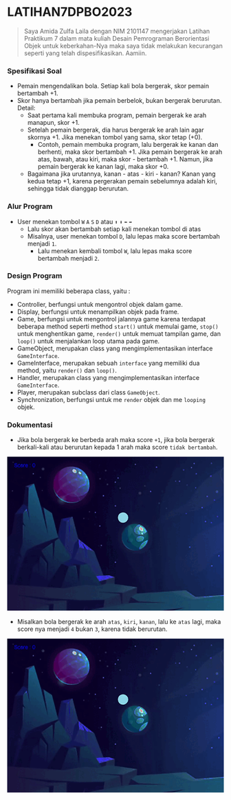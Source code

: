 # LATIHAN7DPBO2023

> Saya Amida Zulfa Laila dengan NIM 2101147 mengerjakan Latihan Praktikum 7 dalam mata kuliah Desain Pemrograman Berorientasi Objek untuk keberkahan-Nya maka saya tidak melakukan kecurangan seperti yang telah dispesifikasikan. Aamiin.

### Spesifikasi Soal
- Pemain mengendalikan bola. Setiap kali bola bergerak, skor pemain bertambah +1.
- Skor hanya bertambah jika pemain berbelok, bukan bergerak berurutan. Detail:
    - Saat pertama kali membuka program, pemain bergerak ke arah manapun, skor +1.
    - Setelah pemain bergerak, dia harus bergerak ke arah lain agar skornya +1. Jika menekan tombol yang sama, skor tetap (+0).
        - Contoh, pemain membuka program, lalu bergerak ke kanan dan berhenti, maka skor bertambah +1. Jika pemain bergerak ke arah atas, bawah, atau kiri, maka skor         - bertambah +1. Namun, jika pemain bergerak ke kanan lagi, maka skor +0.
    - Bagaimana jika urutannya, kanan - atas - kiri - kanan? Kanan yang kedua tetap +1, karena pergerakan pemain sebelumnya adalah kiri, sehingga tidak dianggap berurutan.


### Alur Program 
- User menekan tombol `W` `A` `S` `D` atau `⬆` `⬇` `⬅` `➡`
  - Lalu skor akan bertambah setiap kali menekan tombol di atas
  - Misalnya, user menekan tombol `D`, lalu lepas maka score bertambah menjadi `1`.
    - Lalu menekan kembali tombol `W`, lalu lepas maka score bertambah menjadi `2`.
    
### Design Program 
Program ini memiliki beberapa class, yaitu :
- Controller, berfungsi untuk mengontrol objek dalam game.
- Display, berfungsi untuk menampilkan objek pada frame.
- Game, berfungsi untuk mengontrol jalannya game karena terdapat beberapa method seperti method `start()` untuk memulai game, `stop()` untuk menghentikan game, `render()` untuk memuat tampilan game, dan `loop()` untuk menjalankan loop utama pada game.
- GameObject, merupakan class yang mengimplementasikan interface `GameInterface`.
- GameInterface, merupakan sebuah `interface` yang memiliki dua method, yaitu `render()` dan `loop()`.
- Handler, merupakan class yang mengimplementasikan interface `GameInterface`.
- Player, merupakan subclass dari class `GameObject`.
- Synchronization, berfungsi untuk me `render` objek dan me `looping` objek.

### Dokumentasi 
- Jika bola bergerak ke berbeda arah maka score `+1`, jika bola bergerak berkali-kali atau berurutan kepada 1 arah maka score `tidak bertambah`.
<p align="center">
  <img src="https://github.com/amizulfa/LATIHAN7DPBO2023/blob/main/screenshoot/lp7.gif" alt="gif format testing"/>
</p>

- Misalkan bola bergerak ke arah `atas`, `kiri`, `kanan`, lalu ke `atas` lagi, maka score nya menjadi `4` bukan `3`, karena tidak berurutan.
<p align="center">
  <img src="https://github.com/amizulfa/LATIHAN7DPBO2023/blob/main/screenshoot/contoh.gif" alt="gif format testing"/>
</p>
